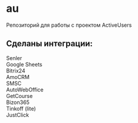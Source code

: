 # au
Репозиторий для работы с проектом ActiveUsers

<h2>Сделаны интеграции:</h2>
Senler<br>
Google Sheets<br>
Bitrix24<br>
AmoCRM<br>
SMSC<br>
AutoWebOffice<br>
GetCourse<br>
Bizon365<br>
Tinkoff (lite)<br>
JustClick<br>
